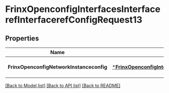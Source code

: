 # FrinxOpenconfigInterfacesInterfacerefInterfacerefConfigRequest13

## Properties
Name | Type | Description | Notes
------------ | ------------- | ------------- | -------------
**FrinxOpenconfigNetworkInstanceconfig** | [***FrinxOpenconfigInterfacesInterfacerefInterfacerefConfig**](frinx.openconfig.interfaces.interfaceref.interfaceref.Config.md) |  | [optional] [default to null]

[[Back to Model list]](../README.md#documentation-for-models) [[Back to API list]](../README.md#documentation-for-api-endpoints) [[Back to README]](../README.md)


